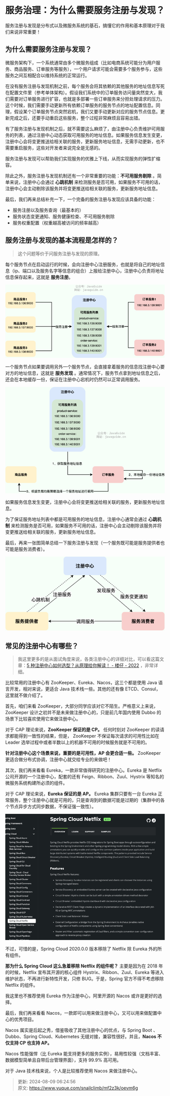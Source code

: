 # 服务治理：为什么需要服务注册与发现？

服务注册与发现是分布式以及微服务系统的基石，搞懂它的作用和基本原理对于我们来说非常重要！



## 为什么需要服务注册与发现？


微服务架构下，一个系统通常由多个微服务组成（比如电商系统可能分为用户服务、商品服务、订单服务等服务），一个用户请求可能会需要多个服务参与，这些服务之间互相配合以维持系统的正常运行。



在没有服务注册与发现机制之前，每个服务会将其依赖的其他服务的地址信息写死在配置文件里（参考单体架构）。假设我们系统中的订单服务访问量突然变大，我们需要对订单服务进行扩容，也就是多部署一些订单服务来分担处理请求的压力。这个时候，我们需要手动更新所有依赖订单服务的服务节点的地址配置信息。同理，假设某个订单服务节点突然宕机，我们又要手动更新对应的服务节点信息。更新完成之后，还要手动重启这些服务，整个过程非常麻烦且容易出错。



有了服务注册与发现机制之后，就不需要这么麻烦了，由注册中心负责维护可用服务的列表，通过注册中心动态获取可用服务的地址信息。如果服务信息发生变更，注册中心会将变更推送给相关联的服务，更新服务地址信息，无需手动更新，也不需要重启服务，这些对开发者来说完全是无感的。



服务注册与发现可以帮助我们实现服务的优雅上下线，从而实现服务的弹性扩缩容。



除此之外，服务注册与发现机制还有一个非常重要的功能：**不可用服务剔除** 。简单来说，注册中心会通过 **心跳机制** 来检测服务是否可用，如果服务不可用的话，注册中心会主动剔除该服务并将变更推送给相关联的服务，更新服务地址信息。



最后，我们再来总结补充一下，一个完备的服务注册与发现应该具备的功能：



+ 服务注册以及服务查询（最基本的）
+ 服务状态变更通知、服务健康检查、不可用服务剔除
+ 服务权重配置（权重越高被访问的频率越高）



## 服务注册与发现的基本流程是怎样的？


> 这个问题等价于问服务注册与发现的原理。
>



每个服务节点在启动运行的时候，会向注册中心注册服务，也就是将自己的地址信息（ip、端口以及服务名字等信息的组合）上报给注册中心，注册中心负责将地址信息保存起来，这就是 **服务注册**。



![1666275736996-6a3442bd-e8d5-4e4c-9878-1df1c1ef7f08.png](./img/SjEO-xRcVU04wBoU/1666275736996-6a3442bd-e8d5-4e4c-9878-1df1c1ef7f08-735504.png)



一个服务节点如果要调用另外一个服务节点，会直接拿着服务的信息找注册中心要对方的地址信息，这就是 **服务发现** 。通常情况下，服务节点拿到地址信息之后，还会在本地缓存一份，保证在注册中心宕机时仍然可以正常调用服务。



![1666275749034-48b29e36-6fe9-4915-a0bd-774b79ded766.png](./img/SjEO-xRcVU04wBoU/1666275749034-48b29e36-6fe9-4915-a0bd-774b79ded766-450827.png)



如果服务信息发生变更，注册中心会将变更推送给相关联的服务，更新服务地址信息。



为了保证服务地址列表中都是可用服务的地址信息，注册中心通常会通过 **心跳机制** 来检测服务是否可用，如果服务不可用的话，注册中心会主动剔除该服务并将变更推送给相关联的服务，更新服务地址信息。



最后，再来一张图简单总结一下服务注册与发现（一个服务既可能是服务提供者也可能是服务消费者）。



![1666275758824-30812e9e-4bf6-46c7-a17f-9f2e2ea9c175.png](./img/SjEO-xRcVU04wBoU/1666275758824-30812e9e-4bf6-46c7-a17f-9f2e2ea9c175-447665.png)



## 常见的注册中心有哪些？


> 我这里更多的是从面试角度来说，各类注册中心的详细对比，可以看这篇文章：[5 种注册中心如何选型？从原理给你解读！ - 楼仔 - 2022](https://mp.weixin.qq.com/s?__biz=Mzg3OTU5NzQ1Mw==&mid=2247486918&idx=1&sn=5651cd0b4b9c8e68bcfa55c00c0950d6&chksm=cf034f24f874c632511684057337a744c54702543ec3690aa06dbf4bbaf980b2828f52276c9b&scene=21#wechat_redirect) ，非常详细。
>



比较常用的注册中心有 ZooKeeper、Eureka、Nacos，这三个都是使用 Java 语言开发，相对来说，更适合 Java 技术栈一些。其他的还有像 ETCD、Consul，这里就不做介绍了。



首先，咱们来看 ZooKeeper，大部分同学应该对它不陌生。严格意义上来说，ZooKeeper 设计之初并不是未来做注册中心的，只是前几年国内使用 Dubbo 的场景下比较喜欢使用它来做注册中心。



对于 CAP 理论来说，**ZooKeeper 保证的是 CP。** 任何时刻对 ZooKeeper 的读请求都能得到一致性的结果，但是， ZooKeeper 不保证每次请求的可用性比如在 Leader 选举过程中或者半数以上的机器不可用的时候服务就是不可用的。



**针对注册中心这个场景来说，重要的是可用性，AP 会更合适一些。** ZooKeeper 更适合做分布式协调，注册中心就交给专业的来做吧！



其次，我们再来看看 Eureka，一款非常值得研究的注册中心。Eureka 是 Netflix 公司开源的一个注册中心，配套的还有 Feign、Ribbon、Zuul、Hystrix 等知名的微服务系统构建所必须的组件。



对于 CAP 理论来说，**Eureka 保证的是 AP。** Eureka 集群只要有一台 Eureka 正常服务，整个注册中心就是可用的，只是查询到的数据可能是过期的（集群中的各个节点异步方式同步数据，不保证强一致性）。



![SpringCloudNetflix.png](./img/SjEO-xRcVU04wBoU/1648639478699-b2ac43ef-f3d1-44cf-8f11-e398a9dec838-020336.png)



不过，可惜的是，Spring Cloud 2020.0.0 版本移除了 Netflix 除 Eureka 外的所有组件。



**那为什么 Spring Cloud 这么急着移除 Netflix 的组件呢？** 主要是因为在 2018 年的时候，Netflix 宣布其开源的核心组件 Hystrix、Ribbon、Zuul、Eureka 等进入维护状态，不再进行新特性开发，只修 BUG。于是，Spring 官方不得不考虑移除 Netflix 的组件。



我这里也不推荐使用 Eureka 作为注册中心，阿里开源的 Nacos 或许是更好的选择。



最后，我们再来看看 Nacos，一款即可以用来做注册中心，又可以用来做配置中心的优秀项目。



Nacos 属实是后起之秀，借鉴吸收了其他注册中心的优点，与 Spring Boot 、Dubbo、Spring Cloud、Kubernetes 无缝对接，兼容性很好。并且，**Nacos 不仅支持 CP 也支持 AP。**



Nacos 性能强悍（比 Eureka 能支持更多的服务实例），易用性较强（文档丰富、数据模型简单且自带后台管理界面），支持 99.9% 高可用。



对于 Java 技术栈来说，个人是比较推荐使用 Nacos 来做注册中心。



> 更新: 2024-08-09 06:24:56  
> 原文: <https://www.yuque.com/snailclimb/mf2z3k/oevm6g>